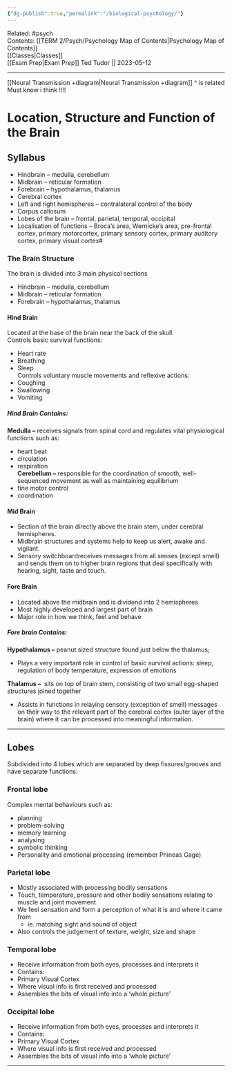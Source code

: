 ```yaml
---
{"dg-publish":true,"permalink":"/biological-psychology/"}
---
```


Related: #psych  
Contents: [[TERM 2/Psych/Psychology Map of Contents\|Psychology Map of Contents]]  
[[Classes\|Classes]]  
[[Exam Prep\|Exam Prep]]
Ted Tudor || 2023-05-12
***
[[Neural Transmission +diagram\|Neural Transmission +diagram]]
^ is related 
Must know i think 
!!!!
# Location, Structure and Function of the Brain

## Syllabus

- Hindbrain – medulla, cerebellum
- Midbrain – reticular formation
- Forebrain – hypothalamus, thalamus
- Cerebral cortex
- Left and right hemispheres – contralateral control of the body
- Corpus callosum
- Lobes of the brain – frontal, parietal, temporal, occipital
- Localisation of functions – Broca’s area, Wernicke’s area, pre-frontal cortex, primary motorcortex, primary sensory cortex, primary auditory cortex, primary visual cortex#

### The Brain Structure

The brain is divided into 3 main physical sections
- Hindbrain – medulla, cerebellum
- Midbrain – reticular formation
- Forebrain – hypothalamus, thalamus

#### Hind Brain

Located at the base of the brain near the back of the skull.  
Controls basic survival functions:
- Heart rate
- Breathing
- Sleep  
Controls voluntary muscle movements and reflexive actions:
- Coughing
- Swallowing
- Vomiting

##### Hind Brain Contains:

**Medulla –** receives signals from spinal cord and regulates vital physiological functions such as: 
- heart beat 
- circulation 
- respiration  
**Cerebellum –** responsible for the coordination of smooth, well-sequenced movement as well as maintaining equilibrium  
- fine motor control 
- coordination

#### Mid Brain

- Section of the brain directly above the brain stem, under cerebral hemispheres.
- Midbrain structures and systems help to keep us alert, awake and vigilant.
- Sensory switchboardreceives messages from all senses (except smell) and sends them on to higher brain regions that deal specifically with hearing, sight, taste and touch.

#### Fore Brain

- Located above the midbrain and is dividend into 2 hemispheres
- Most highly developed and largest part of brain
- Major role in how we think, feel and behave

##### Fore brain Contains:

**Hypothalamus –** peanut sized structure found just below the thalamus; 
- Plays a very important role in control of basic survival actions: sleep, regulation of body temperature, expression of emotions

**Thalamus –**  sits on top of brain stem, consisting of two small egg-shaped structures joined together
- Assists in functions in relaying sensory (exception of smell) messages on their way to the relevant part of the cerebral cortex (outer layer of the brain) where it can be processed into meaningful information.

---
## Lobes
Subdivided into 4 lobes which are separated by deep fissures/grooves and have separate functions:
### Frontal lobe
Complex mental behaviours such as: 
-   planning
-   problem-solving
-   memory learning 
-   analysing 
-   symbolic thinking
-   Personality and emotional processing (remember Phineas Gage)
### Parietal lobe
-   Mostly associated with processing bodily sensations
-   Touch, temperature, pressure and other bodily sensations relating to muscle and joint movement 
-   We feel sensation and form a perception of what it is and where it came from
	-   ie. matching sight and sound of object
-   Also controls the judgement of texture, weight, size and shape
### Temporal lobe
-   Receive information from both eyes, processes and interprets it
-   Contains:
-   Primary Visual Cortex
-   Where visual info is first received and processed
-   Assembles the bits of visual info into a ‘whole picture’
### Occipital lobe
-   Receive information from both eyes, processes and interprets it
-   Contains:
-   Primary Visual Cortex
-   Where visual info is first received and processed
-   Assembles the bits of visual info into a ‘whole picture’


---
